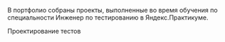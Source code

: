 В портфолио собраны проекты, выполненные во время обучения по специальности Инженер по тестированию в Яндекс.Практикуме.

Проектирование тестов
